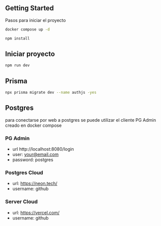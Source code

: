 
## Getting Started
Pasos para iniciar el proyecto

```bash 
docker compose up -d

npm install
```

## Iniciar proyecto

```bash 
npm run dev
```

## Prisma
```bash 
npx prisma migrate dev --name authjs -yes
```


## Postgres
para conectarse por web a postgres se puede utilizar el cliente PG Admin creado en docker compose

### PG Admin
 - url http://localhost:8080/login
 - user: your@email.com
 - password: postgres

### Postgres Cloud
 - url: https://neon.tech/
 - username: github

### Server Cloud
 - url: https://vercel.com/
 - username: github